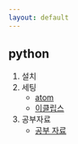 ```yaml
---
layout: default
---
```

## python
1. 설치
2. 세팅
    - [atom](setting_atom.html)
    - [이클립스](setting_eclipse.html)
3. 공부자료
    - [공부 자료](jump2python.pdf)
